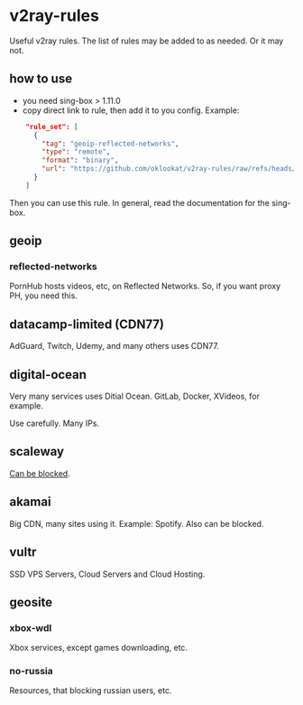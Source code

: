 # v2ray-rules

Useful v2ray rules. The list of rules may be added to as needed. Or it may not.

## how to use

- you need sing-box > 1.11.0
- copy direct link to rule, then add it to you config. Example:

```json
    "rule_set": [
      {
        "tag": "geoip-reflected-networks",
        "type": "remote",
        "format": "binary",
        "url": "https://github.com/oklookat/v2ray-rules/raw/refs/heads/main/sing-box/geoip/reflected-networks.srs"
      }
    ]
```

Then you can use this rule. In general, read the documentation for the sing-box.

## geoip

### reflected-networks

PornHub hosts videos, etc, on Reflected Networks. So, if you want proxy PH, you need this.

## datacamp-limited (CDN77)

AdGuard, Twitch, Udemy, and many others uses CDN77.

## digital-ocean

Very many services uses Ditial Ocean. GitLab, Docker, XVideos, for example.

Use carefully. Many IPs.

## scaleway

[Can be blocked](https://ntc.party/t/%D0%B1%D0%BB%D0%BE%D0%BA%D0%B8%D1%80%D0%BE%D0%B2%D0%BA%D0%B0-%D1%87%D0%B0%D1%81%D1%82%D0%B8-ip-%D0%B0%D0%B4%D1%80%D0%B5%D1%81%D0%BE%D0%B2-scaleway).

## akamai

Big CDN, many sites using it. Example: Spotify. Also can be blocked.

## vultr

SSD VPS Servers, Cloud Servers and Cloud Hosting.

## geosite

### xbox-wdl

Xbox services, except games downloading, etc.

### no-russia

Resources, that blocking russian users, etc.
